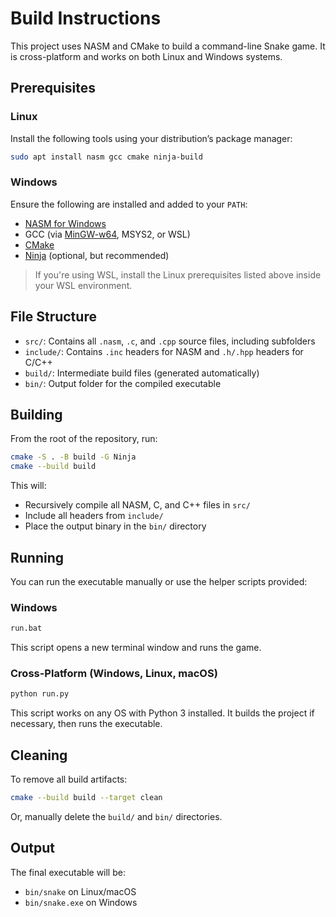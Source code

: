 # Build Instructions

This project uses NASM and CMake to build a command-line Snake game. It is cross-platform and works on both Linux and Windows systems.

## Prerequisites

### Linux

Install the following tools using your distribution’s package manager:

```bash
sudo apt install nasm gcc cmake ninja-build
```

### Windows

Ensure the following are installed and added to your `PATH`:

* [NASM for Windows](https://www.nasm.us/)
* GCC (via [MinGW-w64](https://www.mingw-w64.org/), MSYS2, or WSL)
* [CMake](https://cmake.org/download/)
* [Ninja](https://ninja-build.org/) (optional, but recommended)

> If you're using WSL, install the Linux prerequisites listed above inside your WSL environment.

## File Structure

* `src/`: Contains all `.nasm`, `.c`, and `.cpp` source files, including subfolders
* `include/`: Contains `.inc` headers for NASM and `.h/.hpp` headers for C/C++
* `build/`: Intermediate build files (generated automatically)
* `bin/`: Output folder for the compiled executable

## Building

From the root of the repository, run:

```bash
cmake -S . -B build -G Ninja
cmake --build build
```

This will:

* Recursively compile all NASM, C, and C++ files in `src/`
* Include all headers from `include/`
* Place the output binary in the `bin/` directory

## Running

You can run the executable manually or use the helper scripts provided:

### Windows

```bash
run.bat
```

This script opens a new terminal window and runs the game.

### Cross-Platform (Windows, Linux, macOS)

```bash
python run.py
```

This script works on any OS with Python 3 installed. It builds the project if necessary, then runs the executable.

## Cleaning

To remove all build artifacts:

```bash
cmake --build build --target clean
```

Or, manually delete the `build/` and `bin/` directories.

## Output

The final executable will be:

* `bin/snake` on Linux/macOS
* `bin/snake.exe` on Windows
